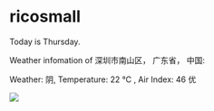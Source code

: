 # ricosmall

Today is Thursday.

Weather infomation of 深圳市南山区， 广东省， 中国: 

Weather: 阴, Temperature: 22 ℃ , Air Index: 46 优

<img src="https://github-readme-stats.vercel.app/api?username=ricosmall&show_icons=true" />
